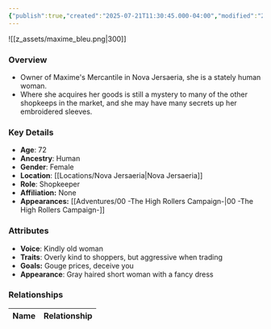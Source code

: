 ```yaml
---
{"publish":true,"created":"2025-07-21T11:30:45.000-04:00","modified":"2025-10-03T10:17:04.886-04:00","published":"2025-10-03T10:17:04.886-04:00","cssclasses":"","Age":"72","Ancestry":"Human","Gender":"Female","Location":["[[Nova Jersaeria]]"],"Role":["Shopkeeper"],"Affiliation":["None"],"Appearances":["[[00 -The High Rollers Campaign-]]"]}
---
```



![[z_assets/maxime_bleu.png|300]]

### Overview
- Owner of Maxime's Mercantile in Nova Jersaeria, she is a stately human woman.
- Where she acquires her goods is still a mystery to many of the other shopkeeps in the market, and she may have many secrets up her embroidered sleeves.

### Key Details
- **Age**: 72
- **Ancestry**: Human
- **Gender**: Female
- **Location**: [[Locations/Nova Jersaeria\|Nova Jersaeria]]
- **Role**: Shopkeeper
- **Affiliation:** None
- **Appearances:** [[Adventures/00 -The High Rollers Campaign-\|00 -The High Rollers Campaign-]]

### Attributes
- **Voice**: Kindly old woman
- **Traits**: Overly kind to shoppers, but aggressive when trading
- **Goals:** Gouge prices, deceive you
- **Appearance**: Gray haired short woman with a fancy dress

### Relationships

| Name  | Relationship |
| ----- | ------------ |
